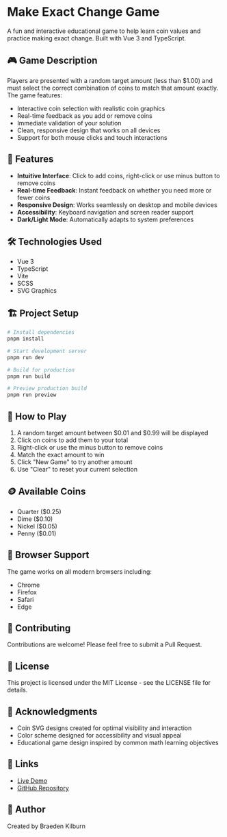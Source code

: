 # Make Exact Change Game

A fun and interactive educational game to help learn coin values and practice making exact change. Built with Vue 3 and TypeScript.

## 🎮 Game Description

Players are presented with a random target amount (less than $1.00) and must select the correct combination of coins to match that amount exactly. The game features:

- Interactive coin selection with realistic coin graphics
- Real-time feedback as you add or remove coins
- Immediate validation of your solution
- Clean, responsive design that works on all devices
- Support for both mouse clicks and touch interactions

## 🚀 Features

- **Intuitive Interface**: Click to add coins, right-click or use minus button to remove coins
- **Real-time Feedback**: Instant feedback on whether you need more or fewer coins
- **Responsive Design**: Works seamlessly on desktop and mobile devices
- **Accessibility**: Keyboard navigation and screen reader support
- **Dark/Light Mode**: Automatically adapts to system preferences

## 🛠️ Technologies Used

- Vue 3
- TypeScript
- Vite
- SCSS
- SVG Graphics

## 🏗️ Project Setup

```bash
# Install dependencies
pnpm install

# Start development server
pnpm run dev

# Build for production
pnpm run build

# Preview production build
pnpm run preview
```

## 🎯 How to Play

1. A random target amount between $0.01 and $0.99 will be displayed
2. Click on coins to add them to your total
3. Right-click or use the minus button to remove coins
4. Match the exact amount to win
5. Click "New Game" to try another amount
6. Use "Clear" to reset your current selection

## 🪙 Available Coins

- Quarter ($0.25)
- Dime ($0.10)
- Nickel ($0.05)
- Penny ($0.01)

## 📱 Browser Support

The game works on all modern browsers including:

- Chrome
- Firefox
- Safari
- Edge

## 🤝 Contributing

Contributions are welcome! Please feel free to submit a Pull Request.

## 📝 License

This project is licensed under the MIT License - see the LICENSE file for details.

## 🙏 Acknowledgments

- Coin SVG designs created for optimal visibility and interaction
- Color scheme designed for accessibility and visual appeal
- Educational game design inspired by common math learning objectives

## 🔗 Links

- [Live Demo](your-demo-link)
- [GitHub Repository](your-repo-link)

## 👤 Author

Created by Braeden Kilburn
